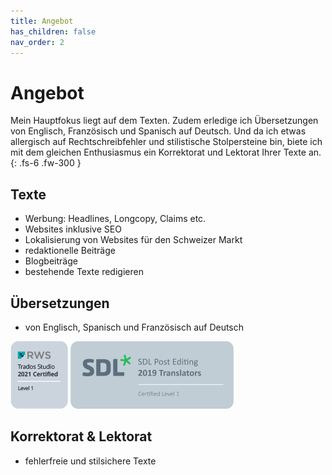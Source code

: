 ```yaml
---
title: Angebot
has_children: false
nav_order: 2
---
```


# Angebot

Mein Hauptfokus liegt auf dem Texten. Zudem erledige ich Übersetzungen von Englisch, Französisch und Spanisch auf Deutsch. Und da ich etwas allergisch auf Rechtschreibfehler und stilistische Stolpersteine bin, biete ich mit dem gleichen Enthusiasmus ein Korrektorat und Lektorat Ihrer Texte an.
{: .fs-6 .fw-300 }

## Texte

- Werbung: Headlines, Longcopy, Claims etc.
- Websites inklusive SEO
- Lokalisierung von Websites für den Schweizer Markt
- redaktionelle Beiträge
- Blogbeiträge
- bestehende Texte redigieren

## Übersetzungen

- von Englisch, Spanisch und Französisch auf Deutsch

![](images/trados-studio-2021-certified-level-1-badge2-rws.png)
![](images/SDL_badges_Postediting_Cert_280X116.jpg)

## Korrektorat & Lektorat

- fehlerfreie und stilsichere Texte
